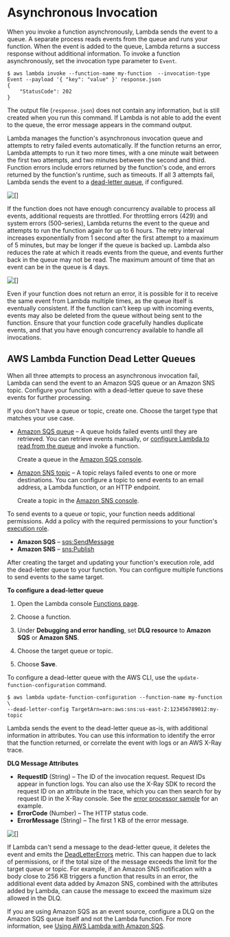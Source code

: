 # Asynchronous Invocation<a name="invocation-async"></a>

When you invoke a function asynchronously, Lambda sends the event to a queue\. A separate process reads events from the queue and runs your function\. When the event is added to the queue, Lambda returns a success response without additional information\. To invoke a function asynchronously, set the invocation type parameter to `Event`\.

```
$ aws lambda invoke --function-name my-function  --invocation-type Event --payload '{ "key": "value" }' response.json
{
    "StatusCode": 202
}
```

The output file \(`response.json`\) does not contain any information, but is still created when you run this command\. If Lambda is not able to add the event to the queue, the error message appears in the command output\.

Lambda manages the function's asynchronous invocation queue and attempts to retry failed events automatically\. If the function returns an error, Lambda attempts to run it two more times, with a one minute wait between the first two attempts, and two minutes between the second and third\. Function errors include errors returned by the function's code, and errors returned by the function's runtime, such as timeouts\. If all 3 attempts fail, Lambda sends the event to a [dead\-letter queue](#dlq), if configured\.

![\[\]](http://docs.aws.amazon.com/lambda/latest/dg/images/invocation-types-retries.png)

If the function does not have enough concurrency available to process all events, additional requests are throttled\. For throttling errors \(429\) and system errors \(500\-series\), Lambda returns the event to the queue and attempts to run the function again for up to 6 hours\. The retry interval increases exponentially from 1 second after the first attempt to a maximum of 5 minutes, but may be longer if the queue is backed up\. Lambda also reduces the rate at which it reads events from the queue, and events further back in the queue may not be read\. The maximum amount of time that an event can be in the queue is 4 days\.

![\[\]](http://docs.aws.amazon.com/lambda/latest/dg/images/invocation-types-throttle.png)

Even if your function does not return an error, it is possible for it to receive the same event from Lambda multiple times, as the queue itself is eventually consistent\. If the function can't keep up with incoming events, events may also be deleted from the queue without being sent to the function\. Ensure that your function code gracefully handles duplicate events, and that you have enough concurrency available to handle all invocations\.

## AWS Lambda Function Dead Letter Queues<a name="dlq"></a>

When all three attempts to process an asynchronous invocation fail, Lambda can send the event to an Amazon SQS queue or an Amazon SNS topic\. Configure your function with a dead\-letter queue to save these events for further processing\.

If you don't have a queue or topic, create one\. Choose the target type that matches your use case\.
+ [Amazon SQS queue](https://docs.aws.amazon.com/AWSSimpleQueueService/latest/SQSDeveloperGuide/sqs-create-queue.html) – A queue holds failed events until they are retrieved\. You can retrieve events manually, or [configure Lambda to read from the queue](with-sqs.md) and invoke a function\.

  Create a queue in the [Amazon SQS console](https://console.aws.amazon.com/sqs)\.
+ [Amazon SNS topic](https://docs.aws.amazon.com/sns/latest/gsg/CreateTopic.html) – A topic relays failed events to one or more destinations\. You can configure a topic to send events to an email address, a Lambda function, or an HTTP endpoint\.

  Create a topic in the [Amazon SNS console](https://console.aws.amazon.com/sns/home)\.

To send events to a queue or topic, your function needs additional permissions\. Add a policy with the required permissions to your function's [execution role](lambda-intro-execution-role.md)\.
+ **Amazon SQS** – [sqs:SendMessage](https://docs.aws.amazon.com/AWSSimpleQueueService/latest/APIReference/API_SendMessage.html) 
+ **Amazon SNS** – [sns:Publish](https://docs.aws.amazon.com/sns/latest/api/API_Publish.html) 

After creating the target and updating your function's execution role, add the dead\-letter queue to your function\. You can configure multiple functions to send events to the same target\.

**To configure a dead\-letter queue**

1. Open the Lambda console [Functions page](https://console.aws.amazon.com/lambda/home#/functions)\.

1. Choose a function\.

1. Under **Debugging and error handling**, set **DLQ resource** to **Amazon SQS** or **Amazon SNS**\.

1. Choose the target queue or topic\.

1. Choose **Save**\.

To configure a dead\-letter queue with the AWS CLI, use the `update-function-configuration` command\.

```
$ aws lambda update-function-configuration --function-name my-function \
--dead-letter-config TargetArn=arn:aws:sns:us-east-2:123456789012:my-topic
```

Lambda sends the event to the dead\-letter queue as\-is, with additional information in attributes\. You can use this information to identify the error that the function returned, or correlate the event with logs or an AWS X\-Ray trace\.

**DLQ Message Attributes**
+ **RequestID** \(String\) – The ID of the invocation request\. Request IDs appear in function logs\. You can also use the X\-Ray SDK to record the request ID on an attribute in the trace, which you can then search for by request ID in the X\-Ray console\. See the [error processor sample](sample-errorprocessor.md) for an example\.
+ **ErrorCode** \(Number\) – The HTTP status code\.
+ **ErrorMessage** \(String\) – The first 1 KB of the error message\.

![\[\]](http://docs.aws.amazon.com/lambda/latest/dg/images/invocation-dlq-attributes.png)

If Lambda can't send a message to the dead\-letter queue, it deletes the event and emits the [DeadLetterErrors](monitoring-functions-metrics.md) metric\. This can happen due to lack of permissions, or if the total size of the message exceeds the limit for the target queue or topic\. For example, if an Amazon SNS notification with a body close to 256 KB triggers a function that results in an error, the additional event data added by Amazon SNS, combined with the attributes added by Lambda, can cause the message to exceed the maximum size allowed in the DLQ\. 

If you are using Amazon SQS as an event source, configure a DLQ on the Amazon SQS queue itself and not the Lambda function\. For more information, see [Using AWS Lambda with Amazon SQS](with-sqs.md)\.